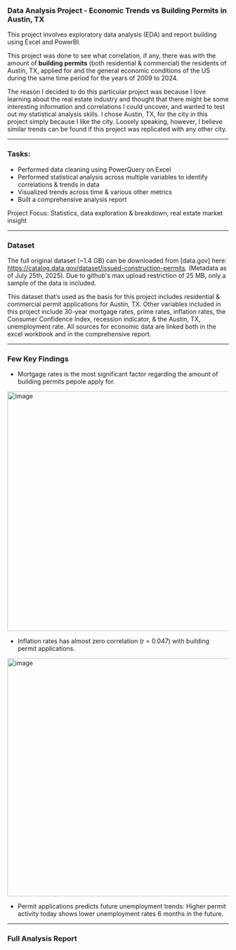 ### Data Analysis Project - Economic Trends vs Building Permits in Austin, TX

This project involves exploratory data analysis (EDA) and report building using Excel and PowerBI. 

This project was done to see what correlation, if any, there was with the amount of **building permits** (both residential & commercial) the residents of Austin, TX, applied for and the general economic conditions of the US during the same time period for the years of 2009 to 2024.

The reason I decided to do this particular project was because I love learning about the real estate industry and thought that there might be some interesting information and correlations I could uncover, and wanted to test out my statistical analysis skills. I chose Austin, TX, for the city in this project simply because I like the city. Loosely speaking, however, I believe similar trends can be found if this project was replicated with any other city.
___
### Tasks:

- Performed data cleaning using PowerQuery on Excel 
- Performed statistical analysis across multiple variables to identify correlations & trends in data
- Visualized trends across time & various other metrics
- Built a comprehensive analysis report

Project Focus: Statistics, data exploration & breakdown, real estate market insight
___
### Dataset

The full original dataset (~1.4 GB) can be downloaded from [data.gov] here: https://catalog.data.gov/dataset/issued-construction-permits. (Metadata as of July 25th, 2025). Due to github's max upload restriction of 25 MB, only a sample of the data is included.

This dataset that’s used as the basis for this project includes residential & commercial permit applications for Austin, TX. Other variables included in this project include 30-year mortgage rates, prime rates, inflation rates, the Consumer Confidence Index, recession indicator, & the Austin, TX, unemployment rate. All sources for economic data are linked both in the excel workbook and in the comprehensive report.
___
### Few Key Findings
- Mortgage rates is the most significant factor regarding the amount of building permits pepole apply for.
<img width="638" height="545" alt="image" src="https://github.com/user-attachments/assets/d1f6bff5-6ad6-4a57-a337-0bdd71d63ac9" />

- Inflation rates has almost zero correlation (r = 0.047) with building permit applications.
<img width="727" height="541" alt="image" src="https://github.com/user-attachments/assets/d971ef9c-d5e3-4693-be89-2e94380cfaf8" />

- Permit applications predicts future unemployment trends: Higher permit activity today shows lower unemployment rates 6 months in the future.
___
### Full Analysis Report
